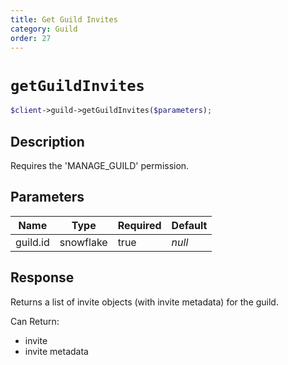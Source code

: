 ```yaml
---
title: Get Guild Invites
category: Guild
order: 27
---
```


# `getGuildInvites`

```php
$client->guild->getGuildInvites($parameters);
```

## Description

Requires the &#039;MANAGE_GUILD&#039; permission.

## Parameters


Name | Type | Required | Default
--- | --- | --- | ---
guild.id | snowflake | true | *null*

## Response

Returns a list of invite objects (with invite metadata) for the guild.

Can Return:

* invite
* invite metadata
